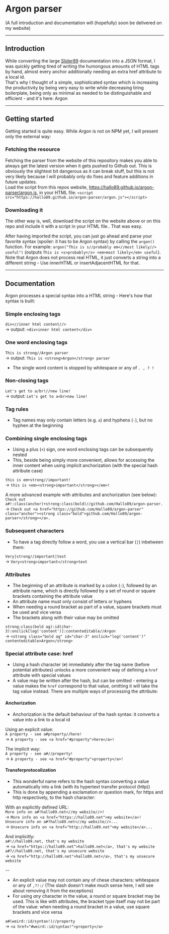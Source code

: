 # Argon parser

(A full introduction and documentation will (hopefully) soon be delivered on my website)

---
## Introduction
While converting the large [Slider89](https://hallo89.net/slider89) documentation into a JSON format, I was quickly getting tired of writing the humongous amounts of HTML tags by hand, almost every anchor additionally needing an extra href attribute to a local id.<br>
That's why I thought of a simple, sophisticated syntax which is increasing the productivity by being very easy to write while decreasing tiring boilerplate, being only as minimal as needed to be distinguishable and efficient - and it's here: Argon

---
## Getting started
Getting started is quite easy. While Argon is not on NPM yet, I will present only the external way:
### Fetching the resource
Fetching the parser from the website of this repository makes you able to always get the latest version when it gets pushed to Github out. This is obviously the slightest bit dangerous as it can break stuff, but this is not very likely because I will probably only do fixes and feature additions in future updates.<br>
Load the script from this repos website, https://hallo89.github.io/argon-parser/argon.js, in your HTML file: `<script src="https://hallo89.github.io/argon-parser/argon.js"></script>`
### Downloading it
The other way is, well, download the script on the website above or on this repo and include it with a script in your HTML file.. That was easy.

After having imported the script, you can just go ahead and parse your favorite syntax (spoiler: it has to be Argon syntax) by calling the `argon()` function. For example: `argon("This is s//probably em<//most likely//> useful")` (outputs `This is <s>probably</s> <em>most likely</em> useful`).<br>Note that Argon does not process real HTML, it just converts a string into a different string - Use innerHTML or insertAdjacentHTML for that.

---
## Documentation
Argon processes a special syntax into a HTML string - Here's how that syntax is built:
### Simple enclosing tags
`div<//inner html content//>`<br>
-> output: `<div>inner html content</div>`
### One word enclosing tags
`This is strong//Argon parser`<br>
-> output: `This is <strong>Argon</strong> parser`
- The single word content is stopped by whitespace or any of `. , ? !`
### Non-closing tags
`Let's get to a/br!//new line!`<br>
-> output: `Let's get to a<br>new line!`
### Tag rules
- Tag names may only contain letters (e.g. `a`) and hyphens (`-`), but no hyphen at the beginning
### Combining single enclosing tags
- Using a plus (`+`) sign, one word enclosing tags can be subsequently nested
- This, beside being simply more convenient, allows for accessing the inner content when using implicit anchorization (with the special hash attribute case)

`this is em+strong//important!`<br>
-> `this is <em><strong>important</strong></em>!`

A more advanced example with attributes and anchorization (see below):<br>
`Check out a#!:class(anchor)+strong:class(bold)//github.com/Hallo89/argon-parser.`<br>
-> `Check out <a href="https://github.com/Hallo89/argon-parser" class="anchor"><strong class="bold">github.com/Hallo89/argon-parser</strong></a>.`
### Subsequent characters
- To have a tag directly follow a word, you use a vertical bar (`|`) inbetween them:

`Very|strong//important|text`<br>
-> `Very<strong>important</strong>text`
### Attributes
- The beginning of an attribute is marked by a colon (`:`), followed by an attribute name, which is directly followed by a set of round or square brackets containing the attribute value
- An attribute name must only consist of letters or hyphens
- When needing a round bracket as part of a value, square brackets must be used and vice versa
- The brackets along with their value may be omitted

`strong:class(bold ag):id(char-3):onclick[log('content')]:contenteditable//Argon`<br>
-> `<strong class="bold ag" id="char-3" onclick="log('content')" contenteditable>Argon</strong>`
### Special attribute case: href
- Using a hash character (`#`) immediately after the tag name (before potential attributes) unlocks a more convenient way of defining a `href` attribute with special values
- A value may be written after the hash, but can be omitted - entering a value makes the `href` correspond to that value, omitting it will take the tag value instead. There are multiple ways of processing the attribute:
#### Anchorization
- Anchorization is the default behaviour of the hash syntax: it converts a value into a link to a local id

Using an explicit value:<br>
`A property - see a#property//here!`<br>
-> `A property - see <a href="#property">here</a>!`

The implicit way:<br>
`A property - see a#//property!`<br>
-> `A property - see <a href="#property">property</a>!`
#### Transferprotocolization
- This wonderful name refers to the hash syntax converting a value automatically into a link (with its hypertext transfer protocol (http))
- This is done by appending a exclamation or question mark, for https and http respectively, to the hash character:

With an explicitly defined URL:<br>
`More info on a#!hallo89.net<//my website//>!`<br>
-> `More info on <a href="https://hallo89.net">my website</a>!`<br>
`Unsecure info on a#?hallo89.net<//my website//>...`<br>
-> `Unsecure info on <a href="http://hallo89.net">my website</a>...`

And implicitly:<br>
`a#!//hallo89.net, that's my website`<br>
-> `<a href="https://hallo89.net">hallo89.net</a>, that's my website`<br>
`a#?//hallo89.net, that's my unsecure website`<br>
-> `<a href="http://hallo89.net">hallo89.net</a>, that's my unsecure website`

--
- An explicit value may not contain any of chese characters: whitespace or any of `,?!:/` (The slash doesn't make much sense here, I will see about removing it from the exceptions)
- For using _any_ character in the value, a round or square bracket may be used. This is like with attributes, the bracket type itself may not be part of the value: when needing a round bracket in a value, use square brackets and vice versa<br>

`a#(weird::id/syntax!)//property`<br>
-> `<a href="#weird::id/syntax!">property</a>`
